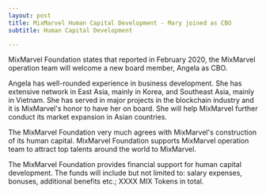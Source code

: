 ```yaml
---
layout: post
title: MixMarvel Human Capital Development - Mary joined as CBO
subtitle: Human Capital Development 

---
```


MixMarvel Foundation states that reported in February 2020, the MixMarvel operation team will welcome a new board member, Angela as CBO.

Angela has well-rounded experience in business development. She has extensive network in East Asia, mainly in Korea, and Southeast Asia, mainly in Vietnam. She has served in major projects in the blockchain industry and it is MixMarvel's honor to have her on board. She will help MixMarvel further conduct its market expansion in Asian countries. 

The MixMarvel Foundation very much agrees with MixMarvel's construction of its human capital. MixMarvel Foundation supports MixMarvel operation team to attract top talents around the world to MixMarvel.

The MixMarvel Foundation provides financial support for human capital development. The funds will include but not limited to: salary expenses, bonuses, additional benefits etc.; XXXX MIX Tokens in total.

